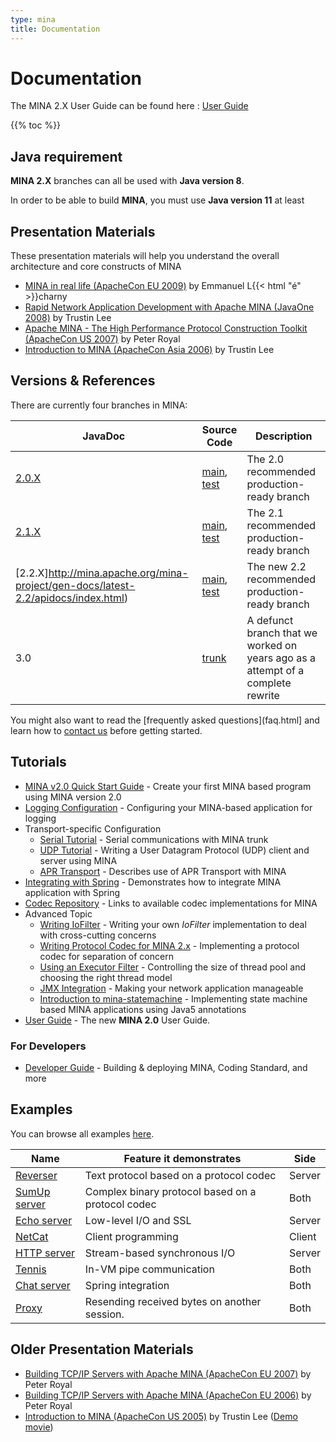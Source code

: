 ```yaml
---
type: mina
title: Documentation
---
```


# Documentation

<div class="note" markdown="1">
    The MINA 2.X User Guide can be found here : <a href="userguide/user-guide-toc.html">User Guide</a>
</div>

{{% toc %}}

## Java requirement

**MINA 2.X** branches can all be used with **Java version 8**.

In order to be able to build **MINA**, you must use **Java version 11** at least

## Presentation Materials

These presentation materials will help you understand the overall architecture and core constructs of MINA

* [MINA in real life (ApacheCon EU 2009)](resources/Mina_in_real_life_ASEU-2009.pdf) by Emmanuel L{{< html "&eacute;" >}}charny
* [Rapid Network Application Development with Apache MINA (JavaOne 2008)](resources/JavaOne2008.pdf) by Trustin Lee
* [Apache MINA - The High Performance Protocol Construction Toolkit (ApacheCon US 2007)](resources/ACUS2007.pdf) by Peter Royal
* [Introduction to MINA (ApacheCon Asia 2006)](resources/ACAsia2006.pdf) by Trustin Lee

## Versions & References

There are currently four branches in MINA:

|JavaDoc|Source Code|Description|
|---|---|---|
| [2.0.X](http://mina.apache.org/mina-project/gen-docs/latest-2.0/apidocs/index.html) | [main](http://mina.apache.org/mina-project/gen-docs/latest-2.0/xref/), [test](http://mina.apache.org/mina-project/gen-docs/latest-2.0/xref-test/) | The 2.0 recommended production-ready branch |
| [2.1.X](http://mina.apache.org/mina-project/gen-docs/latest-2.1/apidocs/index.html) | [main](http://mina.apache.org/mina-project/gen-docs/latest-2.1/xref/), [test](http://mina.apache.org/mina-project/gen-docs/latest-2.1/xref-test/) | The 2.1 recommended production-ready branch |
| [2.2.X]http://mina.apache.org/mina-project/gen-docs/latest-2.2/apidocs/index.html) | [main](http://mina.apache.org/mina-project/gen-docs/latest-2.2/xref/), [test](http://mina.apache.org/mina-project/gen-docs/latest-2.2/xref-test/) | The new 2.2 recommended production-ready branch |
| 3.0 | [trunk](http://svn.apache.org/viewvc/mina/mina/trunk/)| A defunct branch that we worked on years ago as a attempt of a complete rewrite|

You might also want to read the [frequently asked questions](faq.html] and learn how to [contact us](../contact.html) before getting started.

## Tutorials


* [MINA v2.0 Quick Start Guide](quick-start-guide.html) - Create your first MINA based program using MINA version 2.0
* [Logging Configuration](userguide/ch12-logging-filter/ch12-logging-filter.html) - Configuring your MINA-based application for logging
* Transport-specific Configuration
    * [Serial Tutorial](userguide/ch6-transports/ch6.2-serial-transport.html) - Serial communications with MINA trunk
    * [UDP Tutorial](userguide/ch6-transports/ch6-transports) - Writing a User Datagram Protocol (UDP) client and server using MINA
    * [APR Transport](userguide/ch6-transports/ch6.1-apr-transport.html) - Describes use of APR Transport with MINA
* [Integrating with Spring](userguide/ch17-spring-integration/ch17-spring-integration.html) - Demonstrates how to integrate MINA application with Spring
* [Codec Repository](codec-repo.html) - Links to available codec implementations for MINA
* Advanced Topic
    * [Writing IoFilter](userguide/ch5-filters/ch5-filters.html) - Writing your own _IoFilter_ implementation to deal with cross-cutting concerns
    * [Writing Protocol Codec for MINA 2.x](userguide/ch9-codec-filter/ch9-codec-filter.html) - Implementing a protocol codec for separation of concern
    * [Using an Executor Filter](userguide/ch10-executor-filter/ch10-executor-filter.html) - Controlling the size of thread pool and choosing the right thread model
    * [JMX Integration](userguide/ch16-jmx-support/ch16-jmx-support.html) - Making your network application manageable
    * [Introduction to mina-statemachine](userguide/ch14-state-machine/ch14-state-machine.html) - Implementing state machine based MINA applications using Java5 annotations
* [User Guide](userguide/user-guide-toc.html) - The new **MINA 2.0** User Guide.

### For Developers

* [Developer Guide](developer-guide.html) \- Building & deploying MINA, Coding Standard, and more

## Examples

You can browse all examples [here](http://mina.apache.org/mina-project/gen-docs/latest-2.0/xref/org/apache/mina/example/).

| Name | Feature it demonstrates | Side |
|---|---|---|
| [Reverser](http://mina.apache.org/mina-project/gen-docs/latest-2.0/xref/org/apache/mina/example/reverser/) | Text protocol based on a protocol codec | Server |
| [SumUp server](http://mina.apache.org/mina-project/gen-docs/latest-2.0/xref/org/apache/mina/example/sumup/) | Complex binary protocol based on a protocol codec | Both |
| [Echo server](http://mina.apache.org/mina-project/gen-docs/latest-2.0/xref/org/apache/mina/example/echoserver/) | Low-level I/O and SSL | Server |
| [NetCat](http://mina.apache.org/mina-project/gen-docs/latest-2.0/xref/org/apache/mina/example/netcat/) | Client programming | Client |
| [HTTP server](http://mina.apache.org/mina-project/gen-docs/latest-2.0/xref/org/apache/mina/http/) | Stream-based synchronous I/O | Server |
| [Tennis](http://mina.apache.org/mina-project/gen-docs/latest-2.0/xref/org/apache/mina/example/tennis/) | In-VM pipe communication | Both |
| [Chat server](http://mina.apache.org/mina-project/gen-docs/latest-2.0/xref/org/apache/mina/example/chat/) | Spring integration | Both |
| [Proxy](http://mina.apache.org/mina-project/gen-docs/latest-2.0/xref/org/apache/mina/example/proxy/) | Resending received bytes on another session. | Both |

## Older Presentation Materials

* [Building TCP/IP Servers with Apache MINA (ApacheCon EU 2007)](resources/ACEU2007.pdf) by Peter Royal
* [Building TCP/IP Servers with Apache MINA (ApacheCon EU 2006)](resources/ACEU2006.pdf) by Peter Royal
* [Introduction to MINA (ApacheCon US 2005)](resources/ACUS2005.pdf) by Trustin Lee ([Demo movie](resources/ACUS2005.swf))


